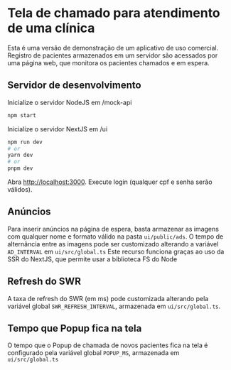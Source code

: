 # Tela de chamado para atendimento de uma clínica

Esta é uma versão de demonstração de um aplicativo de uso comercial.
Registro de pacientes armazenados em um servidor são acessados por uma página web, que monitora os pacientes chamados e em espera.

## Servidor de desenvolvimento
Inicialize o servidor NodeJS em /mock-api
```bash
npm start
```

Inicialize o servidor NextJS em /ui
```bash
npm run dev
# or
yarn dev
# or
pnpm dev
```

Abra [http://localhost:3000](http://localhost:3000). Execute login (qualquer cpf e senha serão válidos).

## Anúncios

Para inserir anúncios na página de espera, basta armazenar as imagens com qualquer nome e formato válido na pasta `ui/public/ads`.
O tempo de alternância entre as imagens pode ser customizado alterando a variável `AD_INTERVAL` em `ui/src/global.ts`
Este recurso funciona graças ao uso da SSR do NextJS, que permite usar a biblioteca FS do Node

## Refresh do SWR

A taxa de refresh do SWR (em ms) pode customizada alterando pela variável global `SWR_REFRESH_INTERVAL`, armazenada em `ui/src/global.ts`. 

## Tempo que Popup fica na tela

O tempo que o Popup de chamada de novos pacientes fica na tela é configurado pela variável global `POPUP_MS`, armazenada em `ui/src/global.ts` 
